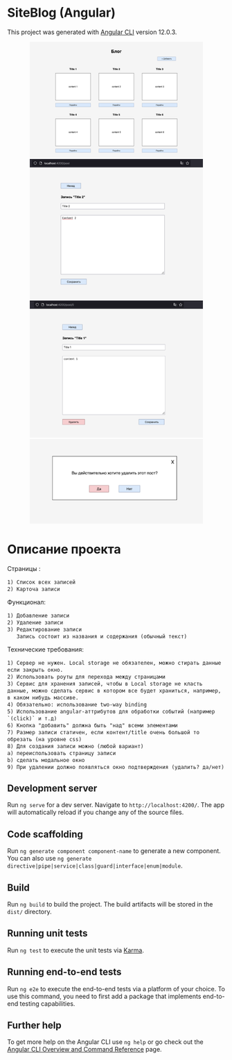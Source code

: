 # SiteBlog (Angular)

This project was generated with [Angular CLI](https://github.com/angular/angular-cli) version 12.0.3.

<p align="center">
  <img src="screenshots/Post_list.png" width="400"/>
  <img src="screenshots/New_post.png" width="400"/>
  <img src="screenshots/Edit_post.png" width="400"/>
  <img src="screenshots/Del_post.png" width="400"/>
</p>

# Описание проекта

Страницы :

    1) Список всех записей
    2) Карточа записи

Функционал:

    1) Добавление записи
    2) Удаление записи
    3) Редактирование записи
       Запись состоит из названия и содержания (обычный текст) 

Технические требования: 

    1) Сервер не нужен. Local storage не обязателен, можно стирать данные если закрыть окно.
    2) Использовать роуты для перехода между страницами
    3) Сервис для хранения записей, чтобы в Local storage не класть данные, можно сделать сервис в котором все будет храниться, например, в каком нибудь массиве.
    4) Обязательно: использование two-way binding
    5) Использование angular-аттрибутов для обработки событий (например `(click)` и т.д)
    6) Кнопка "добавить" должна быть "над" всеми элементами
    7) Размер записи статичен, если контент/title очень большой то обрезать (на уровне css)
    8) Для создания записи можно (любой вариант)
    a) переиспользовать страницу записи
    b) сделать модальное окно
    9) При удалении должно появляться окно подтверждения (удалить? да/нет)

## Development server

Run `ng serve` for a dev server. Navigate to `http://localhost:4200/`. The app will automatically reload if you change any of the source files.

## Code scaffolding

Run `ng generate component component-name` to generate a new component. You can also use `ng generate directive|pipe|service|class|guard|interface|enum|module`.

## Build

Run `ng build` to build the project. The build artifacts will be stored in the `dist/` directory.

## Running unit tests

Run `ng test` to execute the unit tests via [Karma](https://karma-runner.github.io).

## Running end-to-end tests

Run `ng e2e` to execute the end-to-end tests via a platform of your choice. To use this command, you need to first add a package that implements end-to-end testing capabilities.

## Further help

To get more help on the Angular CLI use `ng help` or go check out the [Angular CLI Overview and Command Reference](https://angular.io/cli) page.
